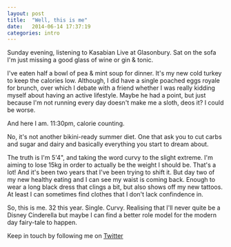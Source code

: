 ```yaml
---
layout: post
title:  "Well, this is me"
date:   2014-06-14 17:37:19
categories: intro
---
```


Sunday evening, listening to Kasabian Live at Glasonbury. 
Sat on the sofa I'm just missing a good glass of wine or gin & tonic. 

I've eaten half a bowl of pea & mint soup for dinner. It's my new cold turkey to keep the calories low. Although, I did have a single poached eggs royale for brunch, over which I debate with a friend whether I was really kidding myself about having an active lifestyle. Maybe he had a point, but just because I'm not running every day doesn't make me a sloth, deos it? I could be worse.

And here I am. 11:30pm, calorie counting.

No, it's not another bikini-ready summer diet. One that ask you to cut carbs and sugar and dairy and basically everything you start to dream about. 

The truth is I'm 5'4", and taking the word curvy to the slight extreme. I'm aiming to lose 15kg in order to actually be the weight I should be. 
That's a lot! And it's been two years that I've been trying to shift it. But day two of my new healthy eating and I can see my waist is coming back. Enough to wear a long black dress that clings a bit, but also shows off my new tattoos. At least I can sometimes find clothes that I don't lack confindence in.

So, this is me. 32 this year. Single. Curvy. Realising that I'll never quite be a Disney Cinderella but maybe I can find a better role model for the modern day fairy-tale to happen.




Keep in touch by following me on [Twitter](https://twitter.com/cinderellanever) 


